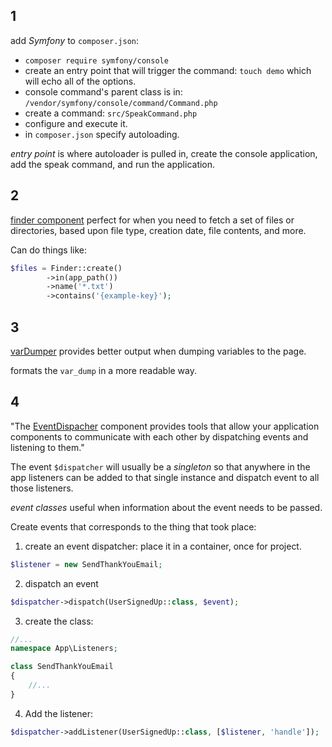 ## 1 

add _Symfony_ to `composer.json`:
- `composer require symfony/console`
- create an entry point that will trigger the command:
`touch demo`
which will echo all of the options.
- console command's parent class is in:
`/vendor/symfony/console/command/Command.php`
- create a command:
`src/SpeakCommand.php`
- configure and execute it.
- in `composer.json` specify autoloading.

_entry point_ is where autoloader is pulled in, create the console application, add the speak command, and run the application.

## 2

[finder component](http://symfony.com/doc/current/components/finder.html) perfect for when you need to fetch a set of files or directories, based upon file type, creation date, file contents, and more.

Can do things like:

```php
$files = Finder::create()
        ->in(app_path())
        ->name('*.txt')
        ->contains('{example-key}');
```

## 3

[varDumper](http://symfony.com/doc/current/components/var_dumper.html) provides better output when dumping variables to the page.

formats the `var_dump` in a more readable way.

## 4

"The [EventDispacher](http://symfony.com/doc/current/components/event_dispatcher.html) component provides tools that allow your application components to communicate with each other by dispatching events and listening to them."

The event `$dispatcher` will usually be a _singleton_ so that anywhere in the app listeners can be added to that single instance and dispatch event to all those listeners.

_event classes_ useful when information about the event needs to be passed.

Create events that corresponds to the thing that took place:

1. create an event dispatcher: place it in a container, once for project.
```php
$listener = new SendThankYouEmail;
```
2. dispatch an event
```php
$dispatcher->dispatch(UserSignedUp::class, $event);
```
3. create the class:
```php
//...
namespace App\Listeners;

class SendThankYouEmail
{
    //...
}
```
4. Add the listener:
```php
$dispatcher->addListener(UserSignedUp::class, [$listener, 'handle']);
```